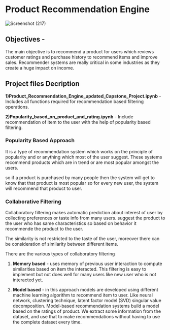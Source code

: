 # Product Recommendation Engine

![Screenshot (217)](https://user-images.githubusercontent.com/85070726/161027610-631db98d-ae78-4ca8-bba6-d144a4acc0e7.png)

## Objectives - 
The main objective is to recommend a product for users which reviews customer ratings and purchase history to recommend items and improve sales. Recommender systems are really critical in some industries as they create a huge impact on income.

## Project files Decription
**1)Product_Recommendation_Engine_updated_Capstone_Project.ipynb** - Includes all functions required for recommendation based filtering operations.

**2)Popularity_based_on_product_and_rating.ipynb** - Include recommendation of item to the user with the help of popularity based filtering.

 ### Popularity Based Approach

It is a type of recommendation system which works on the principle of popularity and or anything which most of the user suggest. These systems recommend products which are in trend or are most popular amongst the users.

so if a product is purchased by many people then the system will get to know that that product is most popular so for every new user, the system will recommend that product to user. 
 

### Collaborative Filtering

Collaboratory filtering makes automatic prediction about interest of user by collecting preferences or taste info from many users. suggest the product to the user who has same characteristics so based on behavior it recommende the product to the user.
 
The similarity is not restricted to the taste of the user, moreover there can be consideration of similarity between different items.

There are the various types of collaboratory filtering

1. **Memory based** - uses memory of previous user interaction to compute similarities based on item the interacted. This filtering is easy to implement but not does well for many users like new user who is not interacted yet. 

2. **Model based** - in this approach models are developed using different machine learning algorithm to recommend item to user. Like neural network, clustering technique, latent factor model (SVD) singular value decomposition. Model-based recommendation systems build a model based on the ratings of product. We extract some information from the dataset, and use that to make recommendations without having to use the complete dataset every time.

